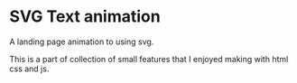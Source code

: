 # SVG Text animation
A landing page animation to using svg.

This is a part of collection of small features that I enjoyed making with html css and js.
